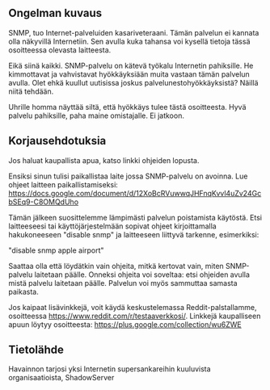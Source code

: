 ## Ongelman kuvaus

SNMP, tuo Internet-palveluiden kasariveteraani. Tämän palvelun ei kannata olla näkyvillä Internetiin. Sen avulla kuka tahansa voi kysellä tietoja tässä osoitteessa olevasta laitteesta.

Eikä siinä kaikki. SNMP-palvelu on kätevä työkalu Internetin pahiksille. He kimmottavat ja vahvistavat hyökkäyksiään muita vastaan tämän palvelun avulla. Olet ehkä kuullut uutisissa joskus palvelunestohyökkäyksistä? Näillä niitä tehdään.

Uhrille homma näyttää siltä, että hyökkäys tulee tästä osoitteesta. Hyvä palvelu pahiksille, paha maine omistajalle. Ei jatkoon.

## Korjausehdotuksia

Jos haluat kaupallista apua, katso linkki ohjeiden lopusta.

Ensiksi sinun tulisi paikallistaa laite jossa SNMP-palvelu on avoinna. Lue ohjeet laitteen paikallistamiseksi: <https://docs.google.com/document/d/12XoBcRVuwwqJHFnqKvvl4uZv24GcbSEq9-C8OMQdUho>

Tämän jälkeen suosittelemme lämpimästi palvelun poistamista käytöstä. Etsi laitteeseesi tai käyttöjärjestelmään sopivat ohjeet kirjoittamalla hakukoneeseen "disable snmp" ja laitteeseen liittyvä tarkenne, esimerkiksi:

"disable snmp apple airport"

Saattaa olla että löydätkin vain ohjeita, mitkä kertovat vain, miten SNMP-palvelu laitetaan päälle. Onneksi ohjeita voi soveltaa: etsi ohjeiden avulla mistä palvelu laitetaan päälle. Palvelun voi myös sammuttaa samasta paikasta.

Jos kaipaat lisävinkkejä, voit käydä keskustelemassa Reddit-palstallamme, osoitteessa <https://www.reddit.com/r/testaaverkkosi/>. Linkkejä kaupalliseen apuun löytyy osoitteesta: <https://plus.google.com/collection/wu6ZWE>

## Tietolähde

Havainnon tarjosi yksi Internetin supersankareihin kuuluvista organisaatioista, ShadowServer
